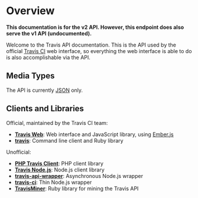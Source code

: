 # Overview

**This documentation is for the v2 API. However, this endpoint does also serve the v1 API (undocumented).**

Welcome to the Travis API documentation. This is the API used by the official
[Travis CI](https://next.travis-ci.org) web interface, so everything the web
interface is able to do is also accomplishable via the API.

## Media Types

The API is currently [JSON](http://en.wikipedia.org/wiki/JSON) only.

## Clients and Libraries

Official, maintained by the Travis CI team:

* **[Travis Web](https://github.com/travis-ci/travis-web)**: Web interface and JavaScript library, using [Ember.js](http://emberjs.com/)
* **[travis](https://github.com/travis-ci/travis)**: Command line client and Ruby library

Unofficial:

* **[PHP Travis Client](https://github.com/l3l0/php-travis-client)**: PHP client library
* **[Travis Node.js](https://github.com/pwmckenna/node-travis-ci)**: Node.js client library
* **[travis-api-wrapper](https://github.com/cmaujean/travis-api-wrapper)**: Asynchronous Node.js wrapper
* **[travis-ci](https://github.com/mmalecki/node-travis-ci)**: Thin Node.js wrapper
* **[TravisMiner](https://github.com/smcintosh/travisminer)**: Ruby library for mining the Travis API
